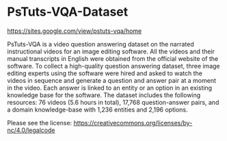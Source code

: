# PsTuts-VQA-Dataset

https://sites.google.com/view/pstuts-vqa/home

PsTuts-VQA is a video question answering dataset on the narrated instructional videos for an image editing software. All the videos and their manual transcripts in English were obtained from the official website of the software. To collect a high-quality question answering dataset, three image editing experts using the software were hired and asked to watch the videos in sequence and generate a question and answer pair at a moment in the video. Each answer is linked to an entity or an option in an existing knowledge base for the software. The dataset includes the following resources: 76 videos (5.6 hours in total), 17,768 question-answer pairs, and a domain knowledge-base with 1,236 entities and 2,196 options.

Please see the license: https://creativecommons.org/licenses/by-nc/4.0/legalcode 
